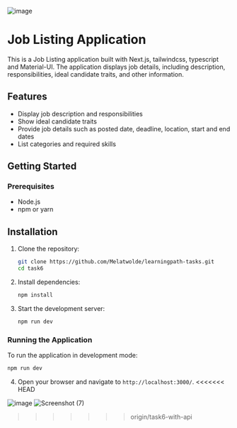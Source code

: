 ![image](https://github.com/user-attachments/assets/1476ff70-8777-4ed1-ab5b-0414cce765ef)
# Job Listing Application

This is a Job Listing application built with Next.js, tailwindcss, typescript and Material-UI. The application displays job details, including description, responsibilities, ideal candidate traits, and other information.

## Features

- Display job description and responsibilities
- Show ideal candidate traits
- Provide job details such as posted date, deadline, location, start and end dates
- List categories and required skills

## Getting Started

### Prerequisites

- Node.js
- npm or yarn

## Installation

1. Clone the repository:
    ```sh
    git clone https://github.com/Melatwolde/learningpath-tasks.git
    cd task6
    ```

2. Install dependencies:
    ```sh
    npm install
    ```

3. Start the development server:
    ```sh
    npm run dev
    ```


### Running the Application

To run the application in development mode:

```sh
npm run dev
 ```




4. Open your browser and navigate to `http://localhost:3000/`.
<<<<<<< HEAD



![image](https://github.com/user-attachments/assets/e3ea9752-99c9-4933-a48d-60a9d703d694)
![Screenshot (7)](https://github.com/user-attachments/assets/83bf79e7-fd24-4828-9968-4a0ff86d1655)

>>>>>>> origin/task6-with-api

